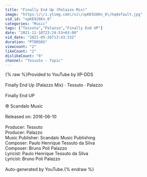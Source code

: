 ```yaml
---
title: "Finally End Up (Palazzo Mix)"
image: "https:\/\/i.ytimg.com\/vi\/vpKE926Kn_0\/hqdefault.jpg"
vid_id: "vpKE926Kn_0"
categories: "Music"
tags: ["Tessuto","Palazzo","Finally End UP"]
date: "2021-11-18T23:24:53+03:00"
vid_date: "2021-05-26T13:43:33Z"
duration: "PT8M38S"
viewcount: "2"
likeCount: "2"
dislikeCount: "0"
channel: "Tessuto - Topic"
---
```

{% raw %}Provided to YouTube by IIP-DDS<br /><br />Finally End Up (Palazzo Mix) · Tessuto · Palazzo<br /><br />Finally End UP<br /><br />℗ Scandalo Music<br /><br />Released on: 2016-06-10<br /><br />Producer: Tessuto<br />Producer: Palazzo<br />Music  Publisher: Scandalo Music Publishing<br />Composer: Paulo Henrique Tessuto da Silva<br />Composer: Bruno Poli Palazzo<br />Lyricist: Paulo Henrique Tessuto da Silva<br />Lyricist: Bruno Poli Palazzo<br /><br />Auto-generated by YouTube.{% endraw %}
